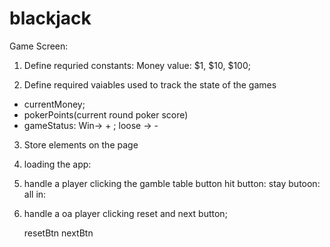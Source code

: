 # blackjack



Game Screen: 
1. Define requried constants:
Money value: $1, $10, $100;

2. Define required vaiables used to track the state of the games
- currentMoney;
- pokerPoints(current round poker score)
- gameStatus: Win-> + ; loose -> -


3. Store elements on the page 

4. loading the app:

5. handle a player clicking the gamble table button 
    hit button:
    stay butoon:
    all in:

6. handle a oa player clicking reset and next button;

    resetBtn 
    nextBtn
